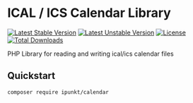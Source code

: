 # ICAL / ICS Calendar Library

[![Latest Stable Version](https://poser.pugx.org/ipunkt/calendar/v/stable.svg)](https://packagist.org/packages/ipunkt/calendar) [![Latest Unstable Version](https://poser.pugx.org/ipunkt/calendar/v/unstable.svg)](https://packagist.org/packages/ipunkt/calendar) [![License](https://poser.pugx.org/ipunkt/calendar/license.svg)](https://packagist.org/packages/ipunkt/calendar) [![Total Downloads](https://poser.pugx.org/ipunkt/calendar/downloads.svg)](https://packagist.org/packages/ipunkt/calendar)

PHP Library for reading and writing ical/ics calendar files

## Quickstart

```
composer require ipunkt/calendar
```
